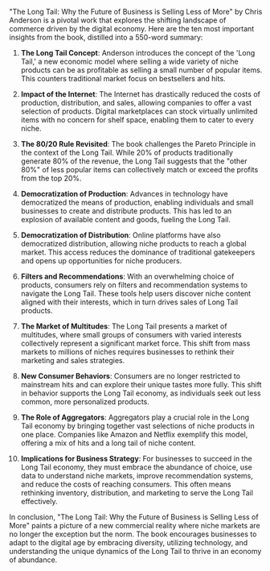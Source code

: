 "The Long Tail: Why the Future of Business is Selling Less of More" by Chris Anderson is a pivotal work that explores the shifting landscape of commerce driven by the digital economy. Here are the ten most important insights from the book, distilled into a 550-word summary:

1. **The Long Tail Concept**: Anderson introduces the concept of the 'Long Tail,' a new economic model where selling a wide variety of niche products can be as profitable as selling a small number of popular items. This counters traditional market focus on bestsellers and hits.

2. **Impact of the Internet**: The Internet has drastically reduced the costs of production, distribution, and sales, allowing companies to offer a vast selection of products. Digital marketplaces can stock virtually unlimited items with no concern for shelf space, enabling them to cater to every niche.

3. **The 80/20 Rule Revisited**: The book challenges the Pareto Principle in the context of the Long Tail. While 20% of products traditionally generate 80% of the revenue, the Long Tail suggests that the "other 80%" of less popular items can collectively match or exceed the profits from the top 20%.

4. **Democratization of Production**: Advances in technology have democratized the means of production, enabling individuals and small businesses to create and distribute products. This has led to an explosion of available content and goods, fueling the Long Tail.

5. **Democratization of Distribution**: Online platforms have also democratized distribution, allowing niche products to reach a global market. This access reduces the dominance of traditional gatekeepers and opens up opportunities for niche producers.

6. **Filters and Recommendations**: With an overwhelming choice of products, consumers rely on filters and recommendation systems to navigate the Long Tail. These tools help users discover niche content aligned with their interests, which in turn drives sales of Long Tail products.

7. **The Market of Multitudes**: The Long Tail presents a market of multitudes, where small groups of consumers with varied interests collectively represent a significant market force. This shift from mass markets to millions of niches requires businesses to rethink their marketing and sales strategies.

8. **New Consumer Behaviors**: Consumers are no longer restricted to mainstream hits and can explore their unique tastes more fully. This shift in behavior supports the Long Tail economy, as individuals seek out less common, more personalized products.

9. **The Role of Aggregators**: Aggregators play a crucial role in the Long Tail economy by bringing together vast selections of niche products in one place. Companies like Amazon and Netflix exemplify this model, offering a mix of hits and a long tail of niche content.

10. **Implications for Business Strategy**: For businesses to succeed in the Long Tail economy, they must embrace the abundance of choice, use data to understand niche markets, improve recommendation systems, and reduce the costs of reaching consumers. This often means rethinking inventory, distribution, and marketing to serve the Long Tail effectively.

In conclusion, "The Long Tail: Why the Future of Business is Selling Less of More" paints a picture of a new commercial reality where niche markets are no longer the exception but the norm. The book encourages businesses to adapt to the digital age by embracing diversity, utilizing technology, and understanding the unique dynamics of the Long Tail to thrive in an economy of abundance.